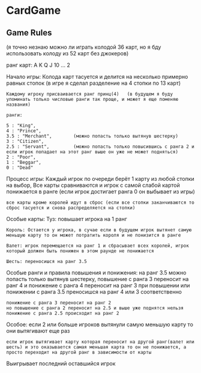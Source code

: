 # CardGame




## Game Rules



(я точно незнаю можно ли играть колодой 36 карт, но я бду использовать колоду из 52 карт без джокеров)

ранг карт:
	A
	K
	Q
	J
	10
	...
	2

Начало игры:
	Колода карт тасуется и делится на несколько примерно равных стопок (в игре я сделал разделение на 4 стопки по 13 карт)

	Каждому игроку присваивается ранг принц(4)   (в будущем я буду упоминать только числовые ранги так проще, и может я еще поменяю названия)

	ранги:

	5 : "King",
	4 : "Prince",
	3.5 : "Merchant",        (можно попасть только вытянув шестерку)
	3 : "Citizen",
	2.5 : "Servant",         (можно попасть только повысившись с ранга 2 и если игрок попадает на этот ранг выше он уже не может подняться)
	2 : "Poor",
	1 : "Beggar",
	0 : "Dead"

Процесс игры:
	Каждый игрок по очереди берёт 1 карту из любой стопки на выбор, 
	Все карты сравниваются и игрок с самой слабой картой понижается в ранге (если игрок достигает ранга 0 он выбывает из игры)

	все карты кроме королей идут в сброс (если все стопки заканчиваются то сброс тасуется и снова распределяется на стопки)

Особые карты:
	Туз: повышает игрока на 1 ранг

	Король: Остается у игрока, в сучае если в будущем игрок вытянет самую меньшую карту то он может потратить короля и не понизится в ранге

	Валет: игрок перемещается на ранг 1 и сбрасывает всех королей, игрок который должен быть понижен в этом раунде не понижается

	Шесть: переносишся на ранг 3.5

Особые ранги и правила повышения и понижения:
	на ранг 3.5 можно попасть только вытянув шестерку, повышение с ранга 3 переносит на ранг 4  и понижение с ранга 4 переносит на ранг 3
	при повышении или понижении с ранга 3.5 преносишся на ранг 4 или 3 соответственно

	понижение с ранга 3 переносит на ранг 2
	но повышение с ранга 2 переносит на 2.5 и выше уже поднятся нельзя
	понижение с ранга 2.5 происходит на ранг 2

Особое:
	если 2 или больше игроков вытянули самую меньшую карту то они вытягивают еще раз

	если игрок вытягивает карту которая переносит на другой ранг(валет или шесть) и это оказывается самая меньшая карта то он не понижается, а просто переходит на другой ранг в зависимости от карты
	
Выигрывает последний оставшийся игрок
	
	
	
